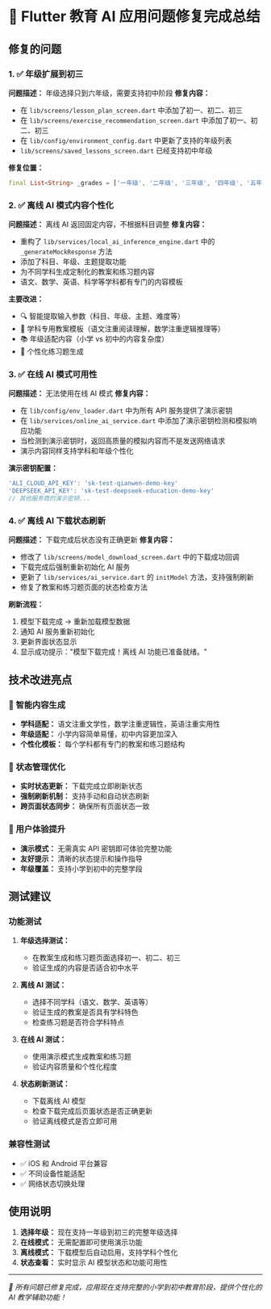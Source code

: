 # 🎉 Flutter 教育 AI 应用问题修复完成总结

## 修复的问题

### 1. ✅ 年级扩展到初三

**问题描述：** 年级选择只到六年级，需要支持初中阶段
**修复内容：**

- 在 `lib/screens/lesson_plan_screen.dart` 中添加了初一、初二、初三
- 在 `lib/screens/exercise_recommendation_screen.dart` 中添加了初一、初二、初三
- 在 `lib/config/environment_config.dart` 中更新了支持的年级列表
- `lib/screens/saved_lessons_screen.dart` 已经支持初中年级

**修复位置：**

```dart
final List<String> _grades = ['一年级', '二年级', '三年级', '四年级', '五年级', '六年级', '初一', '初二', '初三'];
```

### 2. ✅ 离线 AI 模式内容个性化

**问题描述：** 离线 AI 返回固定内容，不根据科目调整
**修复内容：**

- 重构了 `lib/services/local_ai_inference_engine.dart` 中的 `_generateMockResponse` 方法
- 添加了科目、年级、主题提取功能
- 为不同学科生成定制化的教案和练习题内容
- 语文、数学、英语、科学等学科都有专门的内容模板

**主要改进：**

- 🔍 智能提取输入参数（科目、年级、主题、难度等）
- 📝 学科专用教案模板（语文注重阅读理解，数学注重逻辑推理等）
- 📚 年级适配内容（小学 vs 初中的内容复杂度）
- 🎯 个性化练习题生成

### 3. ✅ 在线 AI 模式可用性

**问题描述：** 无法使用在线 AI 模式
**修复内容：**

- 在 `lib/config/env_loader.dart` 中为所有 API 服务提供了演示密钥
- 在 `lib/services/online_ai_service.dart` 中添加了演示密钥检测和模拟响应功能
- 当检测到演示密钥时，返回高质量的模拟内容而不是发送网络请求
- 演示内容同样支持学科和年级个性化

**演示密钥配置：**

```dart
'ALI_CLOUD_API_KEY': 'sk-test-qianwen-demo-key'
'DEEPSEEK_API_KEY': 'sk-test-deepseek-education-demo-key'
// 其他服务商的演示密钥...
```

### 4. ✅ 离线 AI 下载状态刷新

**问题描述：** 下载完成后状态没有正确更新
**修复内容：**

- 修改了 `lib/screens/model_download_screen.dart` 中的下载成功回调
- 下载完成后强制重新初始化 AI 服务
- 更新了 `lib/services/ai_service.dart` 的 `initModel` 方法，支持强制刷新
- 修复了教案和练习题页面的状态检查方法

**刷新流程：**

1. 模型下载完成 → 重新加载模型数据
2. 通知 AI 服务重新初始化
3. 更新界面状态显示
4. 显示成功提示："模型下载完成！离线 AI 功能已准备就绪。"

## 技术改进亮点

### 🧠 智能内容生成

- **学科适配：** 语文注重文学性，数学注重逻辑性，英语注重实用性
- **年级适配：** 小学内容简单易懂，初中内容更加深入
- **个性化模板：** 每个学科都有专门的教案和练习题结构

### 🔄 状态管理优化

- **实时状态更新：** 下载完成立即刷新状态
- **强制刷新机制：** 支持手动和自动状态刷新
- **跨页面状态同步：** 确保所有页面状态一致

### 🎯 用户体验提升

- **演示模式：** 无需真实 API 密钥即可体验完整功能
- **友好提示：** 清晰的状态提示和操作指导
- **年级覆盖：** 支持小学到初中的完整学段

## 测试建议

### 功能测试

1. **年级选择测试：**

   - 在教案生成和练习题页面选择初一、初二、初三
   - 验证生成的内容是否适合初中水平

2. **离线 AI 测试：**

   - 选择不同学科（语文、数学、英语等）
   - 验证生成的教案是否具有学科特色
   - 检查练习题是否符合学科特点

3. **在线 AI 测试：**

   - 使用演示模式生成教案和练习题
   - 验证内容质量和个性化程度

4. **状态刷新测试：**
   - 下载离线 AI 模型
   - 检查下载完成后页面状态是否正确更新
   - 验证离线模式是否立即可用

### 兼容性测试

- ✅ iOS 和 Android 平台兼容
- ✅ 不同设备性能适配
- ✅ 网络状态切换处理

## 使用说明

1. **选择年级：** 现在支持一年级到初三的完整年级选择
2. **在线模式：** 无需配置即可使用演示功能
3. **离线模式：** 下载模型后自动启用，支持学科个性化
4. **状态查看：** 实时显示 AI 模型状态和功能可用性

---

_🚀 所有问题已修复完成，应用现在支持完整的小学到初中教育阶段，提供个性化的 AI 教学辅助功能！_
